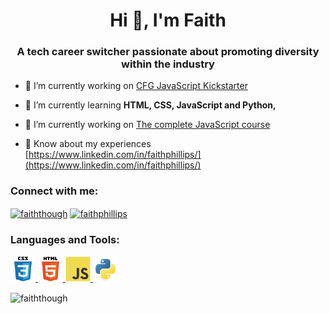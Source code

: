 <h1 align="center">Hi 👋, I'm Faith</h1>
<h3 align="center">A tech career switcher passionate about promoting diversity within the industry</h3>

- 🔭 I’m currently working on [CFG JavaScript Kickstarter](https://github.com/FaithThough/CFGJavaScriptKickstarter/tree/b6e10af4c2612be1e3a3f05f06a775a85fad06ce)

- 🌱 I’m currently learning **HTML, CSS, JavaScript and Python,**

- 🔭 I’m currently working on [The complete JavaScript course](https://github.com/FaithThough/The-Complete-JavaScript-Course/tree/e560d5aa54fbafb88250f39f3aefd0b417fd18e1)

- 📄 Know about my experiences [https://www.linkedin.com/in/faithphillips/](https://www.linkedin.com/in/faithphillips/)

<h3 align="left">Connect with me:</h3>
<p align="left">
<a href="https://codepen.io/faiththough" target="blank"><img align="center" src="https://raw.githubusercontent.com/rahuldkjain/github-profile-readme-generator/master/src/images/icons/Social/codepen.svg" alt="faiththough" height="30" width="40" /></a>
<a href="https://linkedin.com/in/faithphillips" target="blank"><img align="center" src="https://raw.githubusercontent.com/rahuldkjain/github-profile-readme-generator/master/src/images/icons/Social/linked-in-alt.svg" alt="faithphillips" height="30" width="40" /></a>
</p>

<h3 align="left">Languages and Tools:</h3>
<p align="left"> <a href="https://www.w3schools.com/css/" target="_blank" rel="noreferrer"> <img src="https://raw.githubusercontent.com/devicons/devicon/master/icons/css3/css3-original-wordmark.svg" alt="css3" width="40" height="40"/> </a> <a href="https://www.w3.org/html/" target="_blank" rel="noreferrer"> <img src="https://raw.githubusercontent.com/devicons/devicon/master/icons/html5/html5-original-wordmark.svg" alt="html5" width="40" height="40"/> </a> <a href="https://developer.mozilla.org/en-US/docs/Web/JavaScript" target="_blank" rel="noreferrer"> <img src="https://raw.githubusercontent.com/devicons/devicon/master/icons/javascript/javascript-original.svg" alt="javascript" width="40" height="40"/> </a> <a href="https://www.python.org" target="_blank" rel="noreferrer"> <img src="https://raw.githubusercontent.com/devicons/devicon/master/icons/python/python-original.svg" alt="python" width="40" height="40"/> </a> </p>

<p><img align="center" src="https://github-readme-streak-stats.herokuapp.com/?user=faiththough&" alt="faiththough" /></p>
